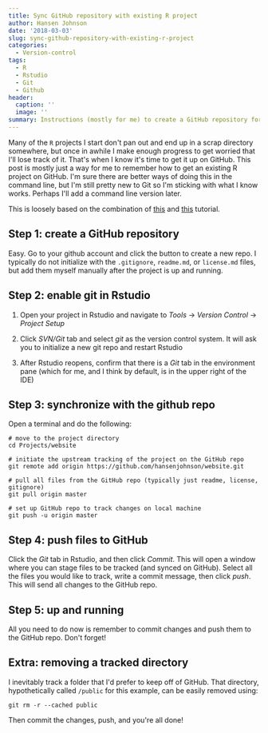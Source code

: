 ```yaml
---
title: Sync GitHub repository with existing R project
author: Hansen Johnson
date: '2018-03-03'
slug: sync-github-repository-with-existing-r-project
categories:
  - Version-control
tags:
  - R
  - Rstudio
  - Git
  - Github
header:
  caption: ''
  image: ''
summary: Instructions (mostly for me) to create a GitHub repository for an existing R project, and then use Rstudio to manage version control.
---
```


Many of the `R` projects I start don't pan out and end up in a scrap directory somewhere, but once in awhile I make enough progress to get worried that I'll lose track of it. That's when I know it's time to get it up on GitHub. This post is mostly just a way for me to remember how to get an existing R project on GitHub. I'm sure there are better ways of doing this in the command line, but I'm still pretty new to Git so I'm sticking with what I know works. Perhaps I'll add a command line version later.

This is loosely based on the combination of [this](https://jennybc.github.io/2014-05-12-ubc/ubc-r/session03_git.html) and [this](http://cfss.uchicago.edu/git05.html) tutorial.

## Step 1: create a GitHub repository

Easy. Go to your github account and click the button to create a new repo. I typically do not initialize with the `.gitignore`, `readme.md`, or `license.md` files, but add them myself manually after the project is up and running.

## Step 2: enable git in Rstudio

1. Open your project in Rstudio and navigate to *Tools* -> *Version Control* -> *Project Setup*

2. Click *SVN/Git* tab and select *git* as the version control system. It will ask you to initialize a new git repo and restart Rstudio

3. After Rstudio reopens, confirm that there is a *Git* tab in the environment pane (which for me, and I think by default, is in the upper right of the IDE)

## Step 3: synchronize with the github repo

Open a terminal and do the following:
```
# move to the project directory
cd Projects/website

# initiate the upstream tracking of the project on the GitHub repo
git remote add origin https://github.com/hansenjohnson/website.git

# pull all files from the GitHub repo (typically just readme, license, gitignore)
git pull origin master

# set up GitHub repo to track changes on local machine
git push -u origin master
```
## Step 4: push files to GitHub

Click the *Git* tab in Rstudio, and then click *Commit*. This will open a window where you can stage files to be tracked (and synced on GitHub). Select all the files you would like to track, write a commit message, then click *push*. This will send all changes to the GitHub repo.

## Step 5: up and running

All you need to do now is remember to commit changes and push them to the GitHub repo. Don't forget!

## Extra: removing a tracked directory

I inevitably track a folder that I'd prefer to keep off of GitHub. That directory, hypothetically called `/public` for this example, can be easily removed using:

```
git rm -r --cached public
```

Then commit the changes, push, and you're all done!

